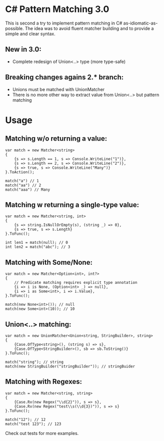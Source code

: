 C# Pattern Matching 3.0
=======================

This is second a try to implement pattern matching in C# as-idiomatic-as-possible. The
idea was to avoid fluent matcher building and to provide a simple and clear
syntax.

New in 3.0:
-----------
- Complete redesign of Union<..> type (more type-safe)
 
Breaking changes agains 2.* branch:
-----------------------------------
- Unions must be matched with UnionMatcher
- There is no more other way to extract value from Union<..> but pattern matching


Usage
=====

Matching w/o returning a value:
-------------------------------

~~~~~~~~~~~~~~~~~~~~~~~~~~~~~~~~~~~~~~~~~~~~~~~~~~~~~~~~~~~~~~~~~~~~~~~~~~~~~~~~
var match = new Matcher<string>
{
    {s => s.Length == 1, s => Console.WriteLine("1")},
    {s => s.Length == 2, s => Console.WriteLine("2")},
    {s => true, s => Console.WriteLine("Many")}
}.ToAction();

match("a") // 1
match("aa") // 2
match("aaa") // Many
~~~~~~~~~~~~~~~~~~~~~~~~~~~~~~~~~~~~~~~~~~~~~~~~~~~~~~~~~~~~~~~~~~~~~~~~~~~~~~~~

Matching w returning a single-type value:
-----------------------------------------

~~~~~~~~~~~~~~~~~~~~~~~~~~~~~~~~~~~~~~~~~~~~~~~~~~~~~~~~~~~~~~~~~~~~~~~~~~~~~~~~
var match = new Matcher<string, int>
{
    {s => string.IsNullOrEmpty(s), (string _) => 0},
    {s => true, s => s.Length}
}.ToFunc();

int len1 = match(null); // 0
int len2 = match("abc"); // 3
~~~~~~~~~~~~~~~~~~~~~~~~~~~~~~~~~~~~~~~~~~~~~~~~~~~~~~~~~~~~~~~~~~~~~~~~~~~~~~~~

Matching with Some/None:
------------------------

~~~~~~~~~~~~~~~~~~~~~~~~~~~~~~~~~~~~~~~~~~~~~~~~~~~~~~~~~~~~~~~~~~~~~~~~~~~~~~~~
var match = new Matcher<Option<int>, int?>
{
    // Predicate matching requires explicit type annotation
    {i => i is None, (Option<int> _) => null},
    {i => i as Some<int>, i => i.Value},
}.ToFunc();

match(new None<int>()); // null
match(new Some<int>(10)); // 10
~~~~~~~~~~~~~~~~~~~~~~~~~~~~~~~~~~~~~~~~~~~~~~~~~~~~~~~~~~~~~~~~~~~~~~~~~~~~~~~~

Union<..> matching:
-------------------

~~~~~~~~~~~~~~~~~~~~~~~~~~~~~~~~~~~~~~~~~~~~~~~~~~~~~~~~~~~~~~~~~~~~~~~~~~~~~~~~
var match = new UnionMatcher<Union<string, StringBuilder>, string>
{
    {Case.OfType<string>(), (string s) => s},
    {Case.OfType<StringBuilder>(), sb => sb.ToString()}
}.ToFunc();

match("string"); // string
match(new StringBuilder("stringBuilder")); // stringBuider
~~~~~~~~~~~~~~~~~~~~~~~~~~~~~~~~~~~~~~~~~~~~~~~~~~~~~~~~~~~~~~~~~~~~~~~~~~~~~~~~

Matching with Regexes:
----------------------

~~~~~~~~~~~~~~~~~~~~~~~~~~~~~~~~~~~~~~~~~~~~~~~~~~~~~~~~~~~~~~~~~~~~~~~~~~~~~~~~
var match = new Matcher<string, string>
{
    {Case.Rx(new Regex("\\d{2}")), s => s},
    {Case.Rx(new Regex("test\\s(\\d{3})")), s => s}
}.ToFunc();

match("12"); // 12
match("test 123"); // 123
~~~~~~~~~~~~~~~~~~~~~~~~~~~~~~~~~~~~~~~~~~~~~~~~~~~~~~~~~~~~~~~~~~~~~~~~~~~~~~~~


Check out tests for more examples.
